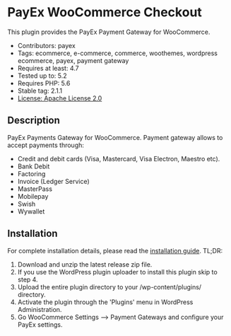 # PayEx WooCommerce Checkout

This plugin provides the PayEx Payment Gateway for WooCommerce.

* Contributors: payex
* Tags: ecommerce, e-commerce, commerce, woothemes, wordpress ecommerce, payex, payment gateway
* Requires at least: 4.7
* Tested up to: 5.2
* Requires PHP: 5.6
* Stable tag: 2.1.1
* [License: Apache License 2.0](http://www.apache.org/licenses/LICENSE-2.0)

## Description

PayEx Payments Gateway for WooCommerce. Payment gateway allows to accept payments through:

* Credit and debit cards (Visa, Mastercard, Visa Electron, Maestro etc).
* Bank Debit
* Factoring
* Invoice (Ledger Service)
* MasterPass
* Mobilepay
* Swish
* Wywallet


## Installation

For complete installation details, please read the [installation guide](installation-guide.md). TL;DR:

1. Download and unzip the latest release zip file.
2. If you use the WordPress plugin uploader to install this plugin skip to step 4.
3. Upload the entire plugin directory to your /wp-content/plugins/ directory.
4. Activate the plugin through the 'Plugins' menu in WordPress Administration.
5. Go WooCommerce Settings --> Payment Gateways and configure your PayEx settings.
